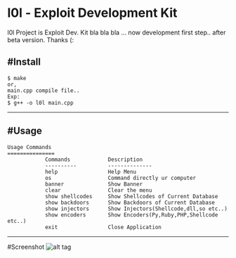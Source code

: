 # l0l - Exploit Development Kit

l0l Project is Exploit Dev. Kit bla bla bla ... now development first step.. after beta version. Thanks (:

#Install
-----

    $ make 
    or,
    main.cpp compile file..
    Exp:
    $ g++ -o l0l main.cpp
    
-----
#Usage
-----

	Usage Commands
	===============
				Commands            Description
				----------          --------------
				help                Help Menu
				os                  Command directly ur computer
				banner              Show Banner
				clear               Clear the menu
				show shellcodes     Show Shellcodes of Current Database
				show backdoors      Show Backdoors of Current Database
				show injectors      Show Injectors(Shellcode,dll,so etc..)
				show encoders       Show Encoders(Py,Ruby,PHP,Shellcode etc..)
				exit                Close Application
    
-----
#Screenshot
![alt tag](http://i.hizliresim.com/OMgYBD.png)
